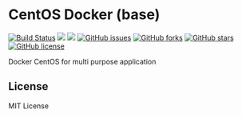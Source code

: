 # CentOS Docker (base)
[![Build Status](https://travis-ci.org/zeroc0d3/centos-base.svg?branch=master)](https://travis-ci.org/zeroc0d3/centos-base) [![](https://images.microbadger.com/badges/image/zeroc0d3/centos-base:7.3.1611.svg)](https://microbadger.com/images/zeroc0d3/centos-base:7.3.1611 "Layers") [![](https://images.microbadger.com/badges/version/zeroc0d3/centos-base:7.3.1611.svg)](https://microbadger.com/images/zeroc0d3/centos-base:7.3.1611 "Version") [![GitHub issues](https://img.shields.io/github/issues/zeroc0d3/centos-base.svg)](https://github.com/zeroc0d3/centos-base/issues) [![GitHub forks](https://img.shields.io/github/forks/zeroc0d3/centos-base.svg)](https://github.com/zeroc0d3/centos-base/network) [![GitHub stars](https://img.shields.io/github/stars/zeroc0d3/centos-base.svg)](https://github.com/zeroc0d3/centos-base/stargazers) [![GitHub license](https://img.shields.io/badge/license-MIT-blue.svg)](https://raw.githubusercontent.com/zeroc0d3/centos-base/master/LICENSE)

Docker CentOS for multi purpose application

## License
MIT License
